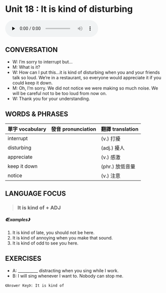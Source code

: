 # Unit 18 : It is kind of disturbing

<audio controls preload="none">
  <source src="https://channelplus.ner.gov.tw/api/audio/5ad2e5e6f95e3500064f42b3">
</audio>

## CONVERSATION
* W: I’m sorry to interrupt but… 
* M: What is it? 
* W: How can I put this…it is kind of disturbing when you and your friends talk so loud. We’re in a restaurant, so everyone would appreciate it if you could keep it down. 
* M: Oh, I’m sorry. We did not notice we were making so much noise. We will be careful not to be too loud from now on. 
* W: Thank you for your understanding.

## WORDS & PHRASES
單字 vocabulary|發音 pronunciation|翻譯 translation
---|---|---
interrupt||(v.) 打擾
disturbing||(adj.) 擾人
appreciate||(v.) 感激
keep it down||(phr.) 放低音量
notice||(v.) 注意

## LANGUAGE FOCUS 
> <h3>It is kind of + ADJ</h3>

##### 《Examples》
1. It is kind of late, you should not be here.
2. It is kind of annoying when you make that sound.
3. It is kind of odd to see you here.

## EXERCISES 
* A: __________ distracting when you sing while I work.
* B: I will sing whenever I want to. Nobody can stop me.

`《Answer Key》: It is kind of`